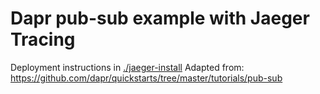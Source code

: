 # Dapr pub-sub example with Jaeger Tracing

Deployment instructions in [./jaeger-install](./jager-install.sh)
Adapted from: https://github.com/dapr/quickstarts/tree/master/tutorials/pub-sub